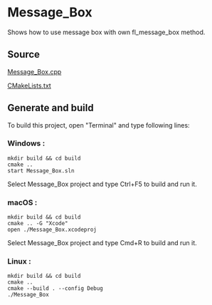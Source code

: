 # Message_Box

Shows how to use message box with own fl_message_box method.

## Source

[Message_Box.cpp](Message_Box.cpp)

[CMakeLists.txt](CMakeLists.txt)

## Generate and build

To build this project, open "Terminal" and type following lines:

### Windows :

``` shell
mkdir build && cd build
cmake .. 
start Message_Box.sln
```

Select Message_Box project and type Ctrl+F5 to build and run it.

### macOS :

``` shell
mkdir build && cd build
cmake .. -G "Xcode"
open ./Message_Box.xcodeproj
```

Select Message_Box project and type Cmd+R to build and run it.

### Linux :

``` shell
mkdir build && cd build
cmake .. 
cmake --build . --config Debug
./Message_Box
```
